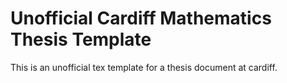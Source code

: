 # Unofficial Cardiff Mathematics Thesis Template


This is an unofficial tex template for a thesis document at cardiff.
